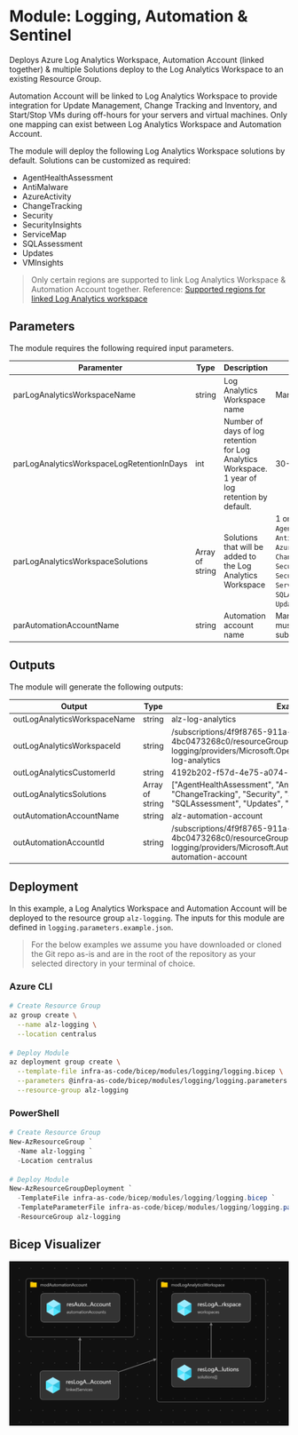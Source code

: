 # Module:  Logging, Automation & Sentinel

  Deploys Azure Log Analytics Workspace, Automation Account (linked together) & multiple Solutions deploy to the Log Analytics Workspace to an existing Resource Group.
  
  Automation Account will be linked to Log Analytics Workspace to provide integration for Update Management, Change Tracking and Inventory, and Start/Stop VMs during off-hours for your servers and virtual machines.  Only one mapping can exist between Log Analytics Workspace and Automation Account.

  The module will deploy the following Log Analytics Workspace solutions by default.  Solutions can be customized as required:

  * AgentHealthAssessment
  * AntiMalware
  * AzureActivity
  * ChangeTracking
  * Security
  * SecurityInsights
  * ServiceMap
  * SQLAssessment
  * Updates
  * VMInsights

 > Only certain regions are supported to link Log Analytics Workspace & Automation Account together.  Reference:  [Supported regions for linked Log Analytics workspace
](https://docs.microsoft.com/azure/automation/how-to/region-mappings)

## Parameters

The module requires the following required input parameters.

 Paramenter | Type | Description | Requirement | Example
----------- | ---- | ----------- | ----------- | -------
parLogAnalyticsWorkspaceName | string | Log Analytics Workspace name | Mandatory input | `alz-log-analytics`
parLogAnalyticsWorkspaceLogRetentionInDays | int | Number of days of log retention for Log Analytics Workspace.  1 year of log retention by default. | 30-730 | `365`
parLogAnalyticsWorkspaceSolutions | Array of string | Solutions that will be added to the Log Analytics Workspace | 1 or more of `AgentHealthAssessment`, `AntiMalware`, `AzureActivity`, `ChangeTracking`, `Security`, `SecurityInsights`, `ServiceMap`, `SQLAssessment`, `Updates`, `VMInsights` | Empty: `[]`<br />1 Solution: `["SecurityInsights"]`<br />Many Solutions: `["SecurityInsights","VMInsights"]`
parAutomationAccountName | string | Automation account name | Mandatory input, name must be unique in the subscription | alz-automation-account

## Outputs

The module will generate the following outputs:

Output | Type | Example
------ | ---- | --------
outLogAnalyticsWorkspaceName | string | alz-log-analytics 
outLogAnalyticsWorkspaceId | string | /subscriptions/4f9f8765-911a-4a6d-af60-4bc0473268c0/resourceGroups/alz-logging/providers/Microsoft.OperationalInsights/workspaces/alz-log-analytics
outLogAnalyticsCustomerId | string | 4192b202-f57d-4e75-a074-d215aa2acb49
outLogAnalyticsSolutions | Array of string | ["AgentHealthAssessment", "AntiMalware","AzureActivity", "ChangeTracking", "Security", "SecurityInsights", "ServiceMap", "SQLAssessment", "Updates", "VMInsights"]
outAutomationAccountName | string | alz-automation-account
outAutomationAccountId | string | /subscriptions/4f9f8765-911a-4a6d-af60-4bc0473268c0/resourceGroups/alz-logging/providers/Microsoft.Automation/automationAccounts/alz-automation-account

## Deployment

In this example, a Log Analytics Workspace and Automation Account will be deployed to the resource group `alz-logging`.  The inputs for this module are defined in `logging.parameters.example.json`.

> For the below examples we assume you have downloaded or cloned the Git repo as-is and are in the root of the repository as your selected directory in your terminal of choice.

### Azure CLI
```bash
# Create Resource Group
az group create \
  --name alz-logging \
  --location centralus

# Deploy Module
az deployment group create \
  --template-file infra-as-code/bicep/modules/logging/logging.bicep \
  --parameters @infra-as-code/bicep/modules/logging/logging.parameters.example.json \
  --resource-group alz-logging
```

### PowerShell

```powershell
# Create Resource Group
New-AzResourceGroup `
  -Name alz-logging `
  -Location centralus

# Deploy Module
New-AzResourceGroupDeployment `
  -TemplateFile infra-as-code/bicep/modules/logging/logging.bicep `
  -TemplateParameterFile infra-as-code/bicep/modules/logging/logging.parameters.example.json `
  -ResourceGroup alz-logging
```

## Bicep Visualizer

![Bicep Visualizer](media/bicep-visualizer.png "Bicep Visualizer")
